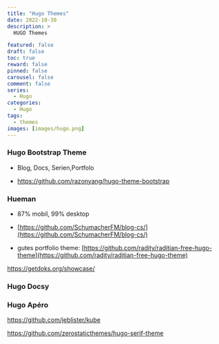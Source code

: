 ```yaml
---
title: "Hugo Themes"
date: 2022-10-30
description: >
  HUGO Themes

featured: false
draft: false
toc: true
reward: false
pinned: false
carousel: false
comment: false
series:
  - Hugo
categories:
  - Hugo
tags:
  - themes
images: [images/hugo.png]
---
```


### Hugo Bootstrap Theme
- Blog, Docs, Serien,Portfolo

- https://github.com/razonyang/hugo-theme-bootstrap


### Hueman

- 87% mobil, 99% desktop

- [https://github.com/SchumacherFM/blog-cs/](https://github.com/SchumacherFM/blog-cs/)

- gutes portfolio theme: [https://github.com/radity/raditian-free-hugo-theme](https://github.com/radity/raditian-free-hugo-theme)

https://getdoks.org/showcase/

### Hugo Docsy

### Hugo Apéro

https://github.com/jeblister/kube

https://github.com/zerostaticthemes/hugo-serif-theme
